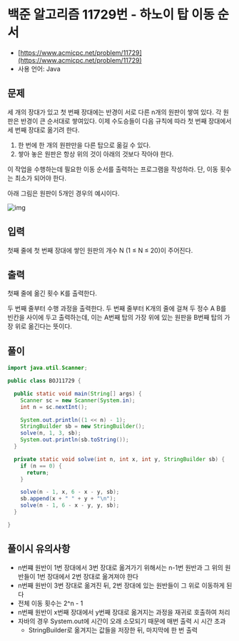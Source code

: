 # 백준 알고리즘 11729번 - 하노이 탑 이동 순서

- [https://www.acmicpc.net/problem/11729](https://www.acmicpc.net/problem/11729)
- 사용 언어: Java

## 문제

세 개의 장대가 있고 첫 번째 장대에는 반경이 서로 다른 n개의 원판이 쌓여 있다. 각 원판은 반경이 큰 순서대로 쌓여있다. 이제 수도승들이 다음 규칙에 따라 첫 번째 장대에서 세 번째 장대로 옮기려 한다.

1. 한 번에 한 개의 원판만을 다른 탑으로 옮길 수 있다.
2. 쌓아 놓은 원판은 항상 위의 것이 아래의 것보다 작아야 한다.

이 작업을 수행하는데 필요한 이동 순서를 출력하는 프로그램을 작성하라. 단, 이동 횟수는 최소가 되어야 한다.

아래 그림은 원판이 5개인 경우의 예시이다.

![img](https://onlinejudgeimages.s3-ap-northeast-1.amazonaws.com/problem/11729/hanoi.png)


## 입력

첫째 줄에 첫 번째 장대에 쌓인 원판의 개수 N (1 ≤ N ≤ 20)이 주어진다.


## 출력

첫째 줄에 옮긴 횟수 K를 출력한다.

두 번째 줄부터 수행 과정을 출력한다. 두 번째 줄부터 K개의 줄에 걸쳐 두 정수 A B를 빈칸을 사이에 두고 출력하는데, 이는 A번째 탑의 가장 위에 있는 원판을 B번째 탑의 가장 위로 옮긴다는 뜻이다.


## 풀이

```java
import java.util.Scanner;

public class BOJ11729 {

  public static void main(String[] args) {
    Scanner sc = new Scanner(System.in);
    int n = sc.nextInt();

    System.out.println((1 << n) - 1);
    StringBuilder sb = new StringBuilder();
    solve(n, 1, 3, sb);
    System.out.println(sb.toString());
  }

  private static void solve(int n, int x, int y, StringBuilder sb) {
    if (n == 0) {
      return;
    }

    solve(n - 1, x, 6 - x - y, sb);
    sb.append(x + " " + y + "\n");
    solve(n - 1, 6 - x - y, y, sb);
  }

}
```

## 풀이시 유의사항

- n번쨰 원반이 1번 장대에서 3번 장대로 옮겨가기 위해서는 n-1번 원반과 그 위의 원반들이 1번 장대에서 2번 장대로 옮겨져야 한다
- n번째 원반이 3번 장대로 옮겨진 뒤, 2번 장대에 있는 원반들이 그 위로 이동하게 된다
- 전체 이동 횟수는 2^n - 1
- n번째 원반이 x번째 장대에서 y번째 장대로 옮겨지는 과정을 재귀로 호출하여 처리
- 자바의 경우 System.out에 시간이 오래 소모되기 때문에 매번 출력 시 시간 초과
  - StringBuilder로 옮겨지는 값들을 저장한 뒤, 마지막에 한 번 출력
